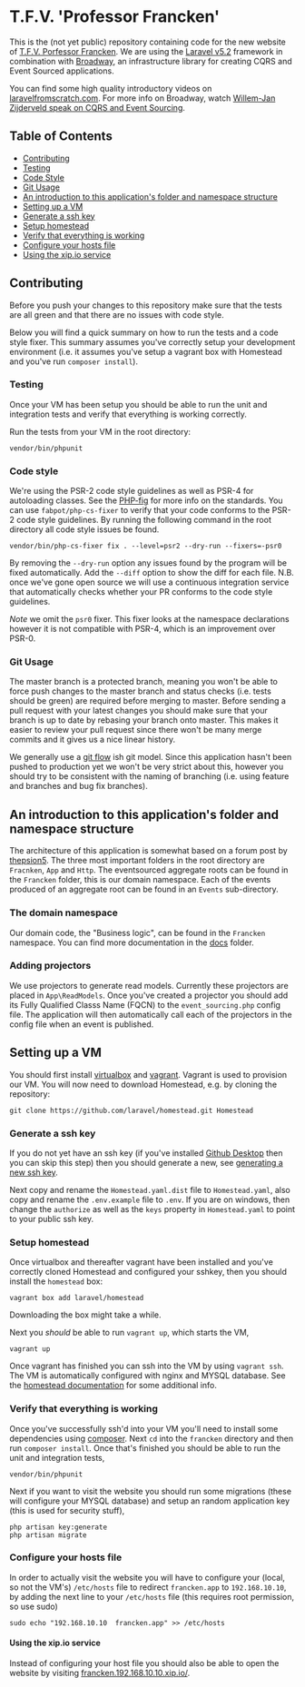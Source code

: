 # T.F.V. 'Professor Francken'
This is the (not yet public) repository containing code for the new website of
[T.F.V. Porfessor Francken](http://professorfrancken.nl/).
We are using the [Laravel v5.2](http://laravel.com/docs/5.2) framework in
combination with [Broadway](http://github.com/qandidate-labs/broadway), an
infrastructure library for creating CQRS and Event Sourced applications.

You can find some high quality introductory videos on
[laravelfromscratch.com](laravelfromscratch.com).
For more info on Broadway, watch
[Willem-Jan Zijderveld speak on CQRS and Event Sourcing](https://www.youtube.com/watch?v=d1PDPsxWGqM).

## Table of Contents
* [Contributing](#contributing)
 * [Testing](#testing)
 * [Code Style](#code-style)
 * [Git Usage](#git-usage)
* [An introduction to this application's folder and namespace structure](#an-introduction-to-this-applications-folder-and-namespace-structure)
* [Setting up a VM](#setting-up-a-vm)
 * [Generate a ssh key](#generate-a-ssh-key)
 * [Setup homestead](#setup-homestead)
 * [Verify that everything is working](#verify-that-everything-is-working)
 * [Configure your hosts file](#configure-your-hosts-file)
  * [Using the xip.io service](#using-the-xipio-service)

## Contributing
Before you push your changes to this repository make sure that the tests are all
green and that there are no issues with code style.

Below you will find a quick summary on how to run the tests and a code style
fixer.
This summary assumes you've correctly setup your development environment (i.e.
it assumes you've setup a vagrant box with Homestead and you've run `composer install`).

### Testing
Once your VM has been setup you should be able to run the unit and integration
tests and verify that everything is working correctly.

Run the tests from your VM in the root directory:
```
vendor/bin/phpunit
```

### Code style
We're using the PSR-2 code style guidelines as well as PSR-4 for autoloading classes.
See the [PHP-fig](http://www.php-fig.org/psr/) for more info on the standards.
You can use `fabpot/php-cs-fixer` to verify that your code conforms to the PSR-2
code style guidelines. By running the following command in the root directory
all code style issues be found.
```
vendor/bin/php-cs-fixer fix . --level=psr2 --dry-run --fixers=-psr0
```
By removing the `--dry-run` option any issues found by the program will be fixed
automatically. Add the `--diff` option to show the diff for each file.
N.B. once we've gone open source we will use a continuous integration service
that automatically checks whether your PR conforms to the code style guidelines.

*Note* we omit the `psr0` fixer. This fixer looks at the namespace declarations
however it is not compatible with PSR-4, which is an improvement over PSR-0.

### Git Usage
The master branch is a protected branch, meaning you won't be able to force push changes to the master branch and status checks (i.e. tests should be green) are required before merging to master.
Before sending a pull request with your latest changes you should make sure that your branch is up to date by rebasing your branch onto master.
This makes it easier to review your pull request since there won't be many merge commits and it gives us a nice linear history.

We generally use a [git flow](http://nvie.com/posts/a-successful-git-branching-model/) ish git model.
Since this application hasn't been pushed to production yet we won't be very strict about this, however you should try to be consistent with the naming of branching (i.e. using feature and branches and bug fix branches).

## An introduction to this application's folder and namespace structure
The architecture of this application is somewhat based on a forum post by
[thepsion5](https://laracasts.com/discuss/channels/general-discussion/folder-and-namespace-structure-with-ddd).
The three most important folders in the root directory are `Fracnken`, `App` and
`Http`. The eventsourced aggregate roots can be found in the `Francken` folder,
this is our domain namespace. Each of the events produced of an aggregate root
can be found in an `Events` sub-directory.

### The domain namespace
Our domain code, the "Business logic", can be found in the `Francken` namespace.
You can find more documentation in the [docs](docs/) folder.

### Adding projectors
We use projectors to generate read models. Currently these projectors are placed
in `App\ReadModels`. Once you've created a projector you should add its Fully
Qualified Classs Name (FQCN) to the `event_sourcing.php` config file.
The application will then automatically call each of the projectors in the
config file when an event is published.

## Setting up a VM
You should first install [virtualbox](https://www.virtualbox.org/wiki/Downloads)
and [vagrant](https://www.vagrantup.com/).
Vagrant is used to provision our VM.
You will now need to download Homestead, e.g. by cloning the repository:
```
git clone https://github.com/laravel/homestead.git Homestead
```

### Generate a ssh key
If you do not yet have an ssh key (if you've installed
[Github Desktop](https://desktop.github.com/) then you can skip this step) then
you should generate a new, see
[generating a new ssh key](https://help.github.com/articles/generating-a-new-ssh-key/).

Next copy and rename the `Homestead.yaml.dist` file to `Homestead.yaml`, also
copy and rename the `.env.example` file to `.env`.
If you are on windows, then change the `authorize` as well as the `keys` property in `Homestead.yaml` to point to your
public ssh key.

### Setup homestead
Once virtualbox and thereafter vagrant have been installed and you've correctly
cloned Homestead and configured your sshkey, then you should install the
`homestead` box:
```
vagrant box add laravel/homestead
```
Downloading the box might take a while.

Next you *should* be able to run `vagrant up`, which starts the VM,
```
vagrant up
```
Once vagrant has finished you can ssh into the VM by using `vagrant ssh`. The VM
is automatically configured with nginx and MYSQL database. See the
[homestead documentation](https://laravel.com/docs/5.2/homestead) for some
additional info.

### Verify that everything is working
Once you've successfully ssh'd into your VM you'll need to install some
dependencies using [composer](http://getcomposer.org/).
Next `cd` into the `francken` directory and then run `composer install`.
Once that's finished you should be able to run the unit and integration tests,
```
vendor/bin/phpunit
```

Next if you want to visit the website you should run some migrations (these will
configure your MYSQL database) and setup an random application key (this is used
for security stuff),
```
php artisan key:generate
php artisan migrate
```

### Configure your hosts file
In order to actually visit the website you will have to configure your (local,
so not the VM's)
`/etc/hosts` file to redirect `francken.app` to `192.168.10.10`, by adding the
next line to your `/etc/hosts` file (this requires root permission, so use sudo)
```
sudo echo "192.168.10.10  francken.app" >> /etc/hosts
```

#### Using the xip.io service
Instead of configuring your host file you should also be able to open the
website by visiting [francken.192.168.10.10.xip.io/](http://francken.192.168.10.10.xip.io/).
